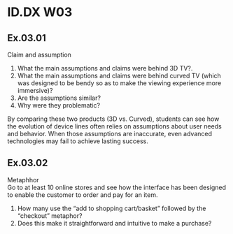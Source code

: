# ID.DX W03  

## Ex.03.01 
Claim and assumption   
1)	What the main assumptions and claims were behind 3D TV?.  
2)	What the main assumptions and claims were behind curved TV (which was designed to be bendy so as to make the viewing experience more immersive)?  
3)	Are the assumptions similar?   
4)	Why were they problematic?

By comparing these two products (3D vs. Curved), students can see how the evolution of device lines often relies on assumptions about user needs and behavior. When those assumptions are inaccurate, even advanced technologies may fail to achieve lasting success.

## Ex.03.02 
Metaphhor  
Go to at least 10 online stores and see how the interface has been designed to enable the customer to order and pay for an item.   
1)	How many use the “add to shopping cart/basket” followed by the “checkout” metaphor?   
2)	Does this make it straightforward and intuitive to make a purchase?  
 
